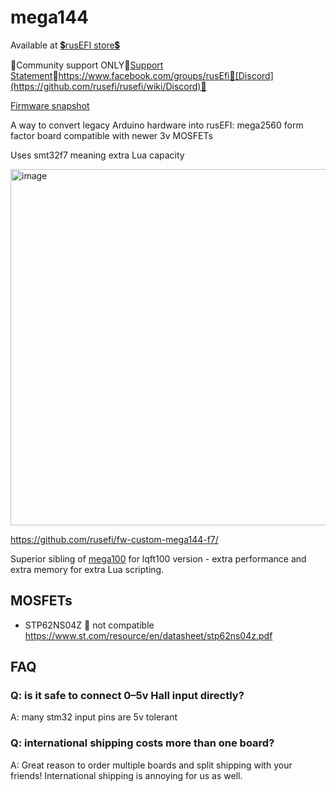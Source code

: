 # mega144

Available at [💲rusEFI store💲](https://www.shop.rusefi.com/shop/p/mega144)

🔴Community support ONLY🔴[Support Statement](https://github.com/rusefi/rusefi/wiki/Support)🔴https://www.facebook.com/groups/rusEfi🔴[Discord](https://github.com/rusefi/rusefi/wiki/Discord)🔴

[Firmware snapshot](https://rusefi.com/build_server/rusefi_bundle_mega144-f7.zip)


A way to convert legacy Arduino hardware into rusEFI: mega2560 form factor board compatible with newer 3v MOSFETs

Uses smt32f7 meaning extra Lua capacity


<img width="1003" height="570" alt="image" src="https://github.com/user-attachments/assets/1396c575-4f32-4515-935e-8d48229cc85a" />

https://github.com/rusefi/fw-custom-mega144-f7/

Superior sibling of [mega100](mega100) for lqft100 version - extra performance and extra memory for extra Lua scripting.

## MOSFETs

* STP62NS04Z 🔴 not compatible https://www.st.com/resource/en/datasheet/stp62ns04z.pdf

## FAQ

### Q: is it safe to connect 0–5v Hall input directly?

A: many stm32 input pins are 5v tolerant

### Q: international shipping costs more than one board?

A: Great reason to order multiple boards and split shipping with your friends! International shipping is annoying for us as well.
